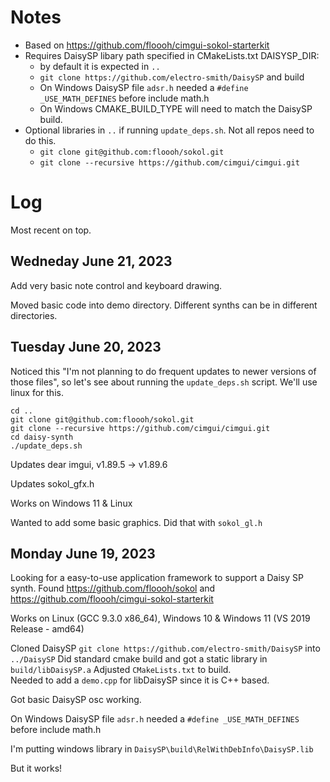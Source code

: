 # Notes
* Based on https://github.com/floooh/cimgui-sokol-starterkit 
* Requires DaisySP libary path specified in CMakeLists.txt DAISYSP_DIR:
  * by default it is expected in `..`
  * `git clone https://github.com/electro-smith/DaisySP` and build 
  * On Windows DaisySP file `adsr.h` needed a `#define _USE_MATH_DEFINES` before include math.h
  * On Windows CMAKE_BUILD_TYPE will need to match the DaisySP build.
* Optional libraries in `..` if running `update_deps.sh`.  Not all repos need to do this.
  * `git clone git@github.com:floooh/sokol.git`
  * `git clone --recursive https://github.com/cimgui/cimgui.git`
# Log
Most recent on top.
## Wedneday June 21, 2023

Add very basic note control and keyboard drawing.

Moved basic code into demo directory.  Different synths can be in different directories.

## Tuesday June 20, 2023

Noticed this "I'm not planning to do frequent updates to newer versions of those 
files", so let's see about running the `update_deps.sh` script.  We'll use linux for this.
```
cd ..
git clone git@github.com:floooh/sokol.git
git clone --recursive https://github.com/cimgui/cimgui.git
cd daisy-synth
./update_deps.sh
```

Updates dear imgui, v1.89.5 -> v1.89.6

Updates sokol_gfx.h

Works on Windows 11 & Linux

Wanted to add some basic graphics.  Did that with `sokol_gl.h`

## Monday June 19, 2023

Looking for a easy-to-use application framework to support a Daisy SP synth.  Found https://github.com/floooh/sokol and https://github.com/floooh/cimgui-sokol-starterkit

Works on Linux (GCC 9.3.0 x86_64), Windows 10 & Windows 11 (VS 2019 Release - amd64)

Cloned DaisySP  `git clone https://github.com/electro-smith/DaisySP` into `../DaisySP`
Did standard cmake build and got a static library in `build/libDaisySP.a`
Adjusted `CMakeLists.txt` to build.  
Needed to add a `demo.cpp` for libDaisySP since it is C++ based.

Got basic DaisySP osc working.

On Windows DaisySP file `adsr.h` needed a `#define _USE_MATH_DEFINES` before include math.h

I'm putting windows library in `DaisySP\build\RelWithDebInfo\DaisySP.lib`

But it works!